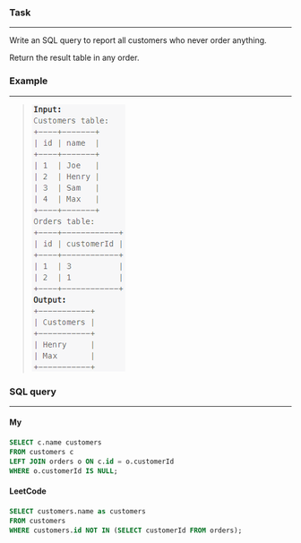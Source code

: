 ### Task

___

Write an SQL query to report all customers who never order anything.

Return the result table in any order.

### Example

___

> <img src="example.PNG" width="167" height="477">

### SQL query

___

#### My

```sql
SELECT c.name customers
FROM customers c
LEFT JOIN orders o ON c.id = o.customerId 
WHERE o.customerId IS NULL;
```

#### LeetCode

```sql
SELECT customers.name as customers
FROM customers
WHERE customers.id NOT IN (SELECT customerId FROM orders);
```

